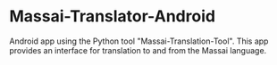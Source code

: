 # Massai-Translator-Android
Android app using the Python tool "Massai-Translation-Tool". This app provides an interface for translation to and from the Massai language.
